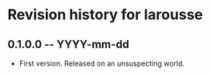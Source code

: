 # Revision history for larousse

## 0.1.0.0 -- YYYY-mm-dd

* First version. Released on an unsuspecting world.
